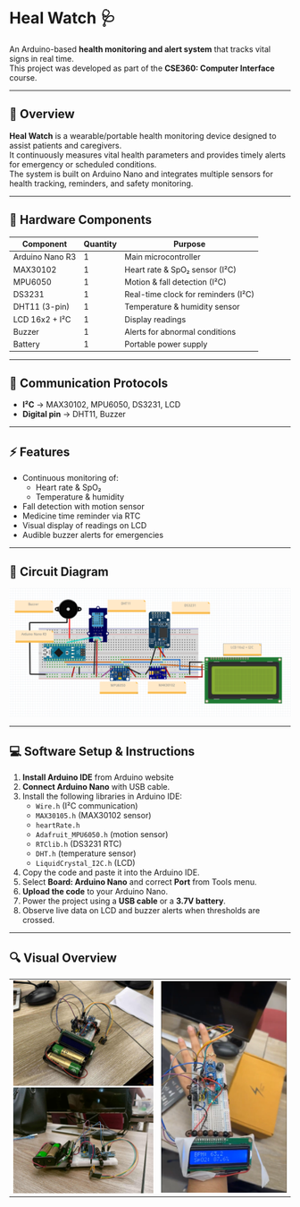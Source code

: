 # Heal Watch 🩺  
An Arduino-based **health monitoring and alert system** that tracks vital signs in real time.  
This project was developed as part of the **CSE360: Computer Interface** course.

---

## 📖 Overview  
**Heal Watch** is a wearable/portable health monitoring device designed to assist patients and caregivers.  
It continuously measures vital health parameters and provides timely alerts for emergency or scheduled conditions.  
The system is built on Arduino Nano and integrates multiple sensors for health tracking, reminders, and safety monitoring.  

---

## 🔌 Hardware Components  
| Component        | Quantity | Purpose |
|------------------|----------|---------|
| Arduino Nano R3  | 1 | Main microcontroller |
| MAX30102         | 1 | Heart rate & SpO₂ sensor (I²C) |
| MPU6050          | 1 | Motion & fall detection (I²C) |
| DS3231           | 1 | Real-time clock for reminders (I²C) |
| DHT11 (3-pin)    | 1 | Temperature & humidity sensor |
| LCD 16x2 + I²C   | 1 | Display readings |
| Buzzer           | 1 | Alerts for abnormal conditions |
| Battery  | 1 | Portable power supply |

---

## 🔗 Communication Protocols  
- **I²C** → MAX30102, MPU6050, DS3231, LCD  
- **Digital pin** → DHT11, Buzzer  

---

## ⚡ Features  
- Continuous monitoring of:  
  - Heart rate & SpO₂  
  - Temperature & humidity  
- Fall detection with motion sensor  
- Medicine time reminder via RTC  
- Visual display of readings on LCD  
- Audible buzzer alerts for emergencies

---

## 📐 Circuit Diagram 

 <img src="media/circuit_diagram.png"  />

---

## 💻 Software Setup & Instructions  
1. **Install Arduino IDE** from Arduino website  
2. **Connect Arduino Nano** with USB cable.  
3. Install the following libraries in Arduino IDE:  
   - `Wire.h` (I²C communication)  
   - `MAX30105.h` (MAX30102 sensor)  
   - `heartRate.h`  
   - `Adafruit_MPU6050.h` (motion sensor)  
   - `RTClib.h` (DS3231 RTC)  
   - `DHT.h` (temperature sensor)  
   - `LiquidCrystal_I2C.h` (LCD)  
4. Copy the code and paste it into the Arduino IDE. 
5. Select **Board: Arduino Nano** and correct **Port** from Tools menu.  
6. **Upload the code** to your Arduino Nano.  
7. Power the project using a **USB cable** or a **3.7V battery**.  
8. Observe live data on LCD and buzzer alerts when thresholds are crossed.  

---

## 🔍 Visual Overview
<table>
  <tr>
    <td>
      <img src="media/picture_1.jpg" width="570" /><br>
      <img src="media/picture_2.jpg" width="570" />
    </td>
    <td>
      <img src="media/picture_3.png"  />
    </td>
  </tr>
</table>
